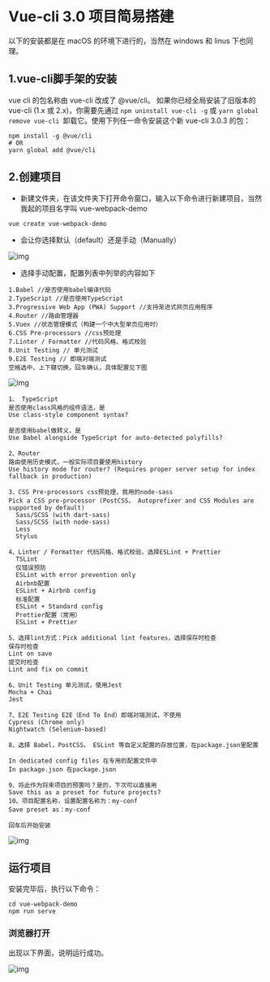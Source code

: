 # Vue-cli 3.0 项目简易搭建

以下的安装都是在 macOS 的环境下进行的，当然在 windows 和 linus 下也同理。

## 1.vue-cli脚手架的安装
vue cli 的包名称由 vue-cli 改成了 @vue/cli。 如果你已经全局安装了旧版本的 vue-cli (1.x 或 2.x)，你需要先通过 
```npm uninstall vue-cli -g``` 
或 
```yarn global remove vue-cli ```卸载它。使用下列任一命令安装这个新 vue-cli 3.0.3 的包：

```
npm install -g @vue/cli
# OR
yarn global add @vue/cli
```


## 2.创建项目

* 新建文件夹，在该文件夹下打开命令窗口，输入以下命令进行新建项目，当然我起的项目名字叫 vue-webpack-demo

```
vue create vue-webpack-demo
```

* 会让你选择默认（default）还是手动（Manually）

![img](https://github.com/Kidd-Ye/Kidd.github.io/blob/master/img/vuecli3/1.jpg)

* 选择手动配置，配置列表中列举的内容如下

```
1.Babel //是否使用babel编译代码
2.TypeScript //是否使用TypeScript
3.Progressive Web App (PWA) Support //支持渐进式网页应用程序
4.Router //路由管理器
5.Vuex //状态管理模式（构建一个中大型单页应用时）
6.CSS Pre-processors //css预处理
7.Linter / Formatter //代码风格、格式校验
8.Unit Testing // 单元测试
9.E2E Testing // 即端对端测试
空格选中，上下键切换，回车确认，具体配置见下图
```


![img](https://github.com/Kidd-Ye/Kidd.github.io/blob/master/img/vuecli3/config.jpg)


```
1、 TypeScript
是否使用class风格的组件语法，是
Use class-style component syntax?

是否使用babel做转义，是
Use Babel alongside TypeScript for auto-detected polyfills?

2、Router
路由使用历史模式，一般实际项目要使用history
Use history mode for router? (Requires proper server setup for index fallback in production) 

3、CSS Pre-processors css预处理，我用的node-sass
Pick a CSS pre-processor (PostCSS， Autoprefixer and CSS Modules are supported by default)  
  Sass/SCSS (with dart-sass)
  Sass/SCSS (with node-sass)
  Less
  Stylus

4、Linter / Formatter 代码风格、格式校验，选择ESLint + Prettier
  TSLint
  仅错误预防
  ESLint with error prevention only
  Airbnb配置
  ESLint + Airbnb config
  标准配置
  ESLint + Standard config
  Prettier配置（常用）
  ESLint + Prettier

5、选择lint方式：Pick additional lint features，选择保存时检查
保存时检查
Lint on save
提交时检查
Lint and fix on commit

6、Unit Testing 单元测试，使用Jest
Mocha + Chai
Jest

7、E2E Testing E2E（End To End）即端对端测试，不使用
Cypress (Chrome only) 
Nightwatch (Selenium-based)

8、选择 Babel，PostCSS， ESLint 等自定义配置的存放位置，在package.json里配置

In dedicated config files 在专用的配置文件中
In package.json 在package.json

9、将此作为将来项目的预置吗？是的，下次可以直接用
Save this as a preset for future projects?
10、项目配置名称，设置配置名称为：my-conf
Save preset as：my-conf

回车后开始安装

```


![img](https://github.com/Kidd-Ye/Kidd.github.io/blob/master/img/vuecli3/config1.jpg)

## 运行项目

安装完毕后，执行以下命令：

```
cd vue-webpack-demo
npm run serve
```

### 浏览器打开

出现以下界面，说明运行成功。

![img](https://github.com/Kidd-Ye/Kidd.github.io/blob/master/img/vuecli3/run.jpg)






